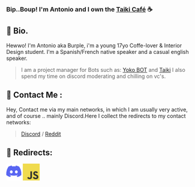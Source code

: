 ### Bip..Boup! I'm Antonio and I own the [Taiki Café](https://discord.gg/taiki) ☕️

## 🌱 **Bio.**
Hewwo! I'm Antonio aka Burple, i'm a young 17yo Coffe-lover & Interior Design student. I'm a Spanish/French native speaker and a casual english speaker.
> I am a project manager for Bots such as: [Yoko BOT](https://discord.com/api/oauth2/authorize?client_id=766083983154085929&permissions=268725286&scope=bot) and [Taiki](https://discord.com/oauth2/authorize?client_id=860344927849152513&scope=bot&permissions=8) I also spend my time on discord moderating and chilling on vc's.

## 🌻 **Contact Me :**
Hey, Contact me via my main networks, in which I am usually very active, and of course .. mainly Discord.Here I collect the redirects to my contact networks:
> [Discord](https://discord.gg/taiki) /  [Reddit](https://www.reddit.com/user/BurpleMocha/)

## 🌿 **Redirects:**
[<img src="./assets/DLogo.png" alt="DISCORD-LOGO" height="45" wight="45" />](https://discord.com/)
[<img src="./assets/JavaScript.jpg" alt="JS-LOGO" height="45" wight="45" />](https://www.javascript.com/)
